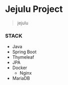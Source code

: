 # Jejulu Project

>jejulu 

### STACK
* Java
* Spring Boot
* Thymeleaf
* JPA
* Docker
  * Nginx
* MariaDB